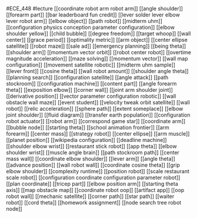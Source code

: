 #ECE_448
#lecture
[[coordinate robot arm robot arm]]
[[angle shoulder]]
[[forearm part]]
[[bar leaderboard fun credit]]
[[lever solder lever elbow lever robot arm]]
[[elbow object]]
[[path robot]]
[[midterm uhm]]
[[configuration physics conception parameter configuration]]
[[elbow shoulder yellow]]
[[child bubble]]
[[degree freedom]]
[[target whoop]]
[[wall center]]
[[grace period]]
[[optimality metric]]
[[arm object]]
[[center ellipse satellite]]
[[robot maze]]
[[sale ad]]
[[emergency planning]]
[[being theta]]
[[shoulder arm]]
[[momentum vector orbit]]
[[robot center robot]]
[[overtime magnitude acceleration]]
[[maze solving]]
[[momentum vector]]
[[wall map configuration]]
[[movement satellite robotic]]
[[midterm uhm sample]]
[[lever front]]
[[cosine theta]]
[[wall robot amount]]
[[shoulder angle theta]]
[[planning search]]
[[configuration satellite]]
[[angle attack]]
[[path stockroom]]
[[configuration machine]]
[[content part]]
[[angle forearm theta]]
[[exposition elbow]]
[[corner wall]]
[[joint arm shoulder joint]]
[[derivative position]]
[[vector parameter configuration robotic]]
[[wall obstacle wall maze]]
[[event student]]
[[velocity tweak orbit satellite]]
[[wall robot]]
[[relic acceleration]]
[[sphere path]]
[[extent someplace]]
[[elbow joint shoulder]]
[[fluid diagram]]
[[transfer earth population]]
[[configuration robot actuator]]
[[robot arm]]
[[correspond game star]]
[[coordinate arm]]
[[bubble node]]
[[starting theta]]
[[school animation frontier]]
[[arm forearm]]
[[center mass]]
[[strategy robot]]
[[center ellipse]]
[[arm muscle]]
[[planet position]]
[[wikipedia configuration]]
[[deadline machine]]
[[shoulder elbow wrist]]
[[restaurant stick robot]]
[[app theta]]
[[elbow shoulder wrist]]
[[muscle angle brain]]
[[path stockroom path]]
[[center mass wall]]
[[coordinate elbow shoulder]]
[[lever arm]]
[[angle theta]]
[[advance position]]
[[wall robot wall]]
[[coordinate cosine theta]]
[[grip elbow shoulder]]
[[complexity runtime]]
[[position robot]]
[[scale restaurant scale robot]]
[[configuration coordinate configuration parameter robot]]
[[plan coordinate]]
[[tricep part]]
[[elbow position arm]]
[[starting theta axis]]
[[map obstacle map]]
[[coordinate robot oop]]
[[artifact app]]
[[oop robot wall]]
[[mechanic satellite]]
[[corner path]]
[[star path]]
[[waiter robot]]
[[cord theta]]
[[homework assignment]]
[[node search tree robot node]]
